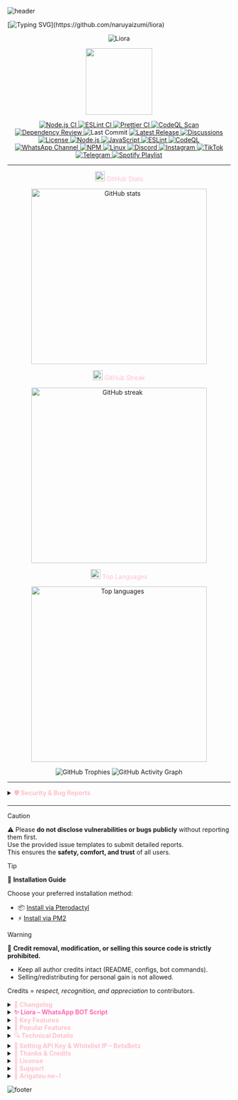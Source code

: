![header](https://capsule-render.vercel.app/api?type=waving&color=0:FFC0CB,50:FFE4E1,100:E6E6FA&height=250&section=header&text=Liora%20WhatsApp%20Bot&fontSize=55&fontAlignY=35&animation=twinkling&fontColor=ffffff)

[![Typing SVG](https://readme-typing-svg.herokuapp.com?size=25&duration=3500&pause=1000&color=FFC0CB&center=true&vCenter=true&width=800&lines=⚡+Fast.+Modular.+API-Powered.;🌍+Open-Source.+Flexible.+Developer-Friendly.;🔧+Clean+Code.+Easy+to+Extend.+Community-Driven.)](https://github.com/naruyaizumi/liora)

<div align="center">
  
![Liora](https://files.cloudkuimages.guru/images/405de5beff26.jpg)

<img src="https://raw.githubusercontent.com/innng/innng/master/assets/kyubey.gif" width="150" height="150" />
  
<!-- Project & Social Badges -->
<p align="center">
<!-- Workflows -->
<a href="https://github.com/naruyaizumi/liora/actions/workflows/node.js.yml">
  <img src="https://img.shields.io/github/actions/workflow/status/naruyaizumi/liora/node.js.yml?label=Node.js%20CI&style=for-the-badge&logo=github&logoColor=white&color=FFC0CB&labelColor=2F2F2F" alt="Node.js CI"/>
</a>
<a href="https://github.com/naruyaizumi/liora/actions/workflows/eslint.yml">
  <img src="https://img.shields.io/github/actions/workflow/status/naruyaizumi/liora/eslint.yml?label=ESLint&style=for-the-badge&logo=eslint&logoColor=white&color=FFC0CB&labelColor=2F2F2F" alt="ESLint CI"/>
</a>
<a href="https://github.com/naruyaizumi/liora/actions/workflows/prettier.yml">
  <img src="https://img.shields.io/github/actions/workflow/status/naruyaizumi/liora/prettier.yml?label=Prettier&style=for-the-badge&logo=prettier&logoColor=white&color=FFC0CB&labelColor=2F2F2F" alt="Prettier CI"/>
</a>
<a href="https://github.com/naruyaizumi/liora/actions/workflows/codeql.yml">
  <img src="https://img.shields.io/github/actions/workflow/status/naruyaizumi/liora/codeql.yml?label=CodeQL&style=for-the-badge&logo=github&logoColor=white&color=FFC0CB&labelColor=2F2F2F" alt="CodeQL Scan"/>
</a>
<a href="https://github.com/naruyaizumi/liora/actions/workflows/dependency-review.yml">
  <img src="https://img.shields.io/github/actions/workflow/status/naruyaizumi/liora/dependency-review.yml?label=Dependency%20Review&style=for-the-badge&logo=dependabot&logoColor=white&color=FFC0CB&labelColor=2F2F2F" alt="Dependency Review"/>
</a>
<!-- Repo Metadata -->
<img src="https://img.shields.io/github/last-commit/naruyaizumi/liora?style=for-the-badge&logo=git&logoColor=white&color=FFC0CB&labelColor=2F2F2F" alt="Last Commit"/>
<a href="https://github.com/naruyaizumi/liora/releases">
  <img src="https://img.shields.io/github/v/release/naruyaizumi/liora?style=for-the-badge&logo=github&logoColor=white&color=FFC0CB&labelColor=2F2F2F" alt="Latest Release"/>
</a>
<a href="https://github.com/naruyaizumi/liora/discussions">
  <img src="https://img.shields.io/github/discussions/naruyaizumi/liora?style=for-the-badge&logo=github&logoColor=white&color=FFC0CB&labelColor=2F2F2F" alt="Discussions"/>
</a>

<!-- License -->
<a href="https://www.apache.org/licenses/LICENSE-2.0">
  <img src="https://img.shields.io/badge/License-Apache%202.0-FFC0CB?style=for-the-badge&logo=apache&logoColor=white&labelColor=2F2F2F" alt="License"/>
</a>

<!-- Node.js Versions -->
<a href="https://nodejs.org/en">
  <img src="https://img.shields.io/badge/Node.js-v22%20|%2023%20|%2024-FFC0CB?style=for-the-badge&logo=node.js&logoColor=white&labelColor=2F2F2F" alt="Node.js"/>
</a>

<!-- JavaScript ESM -->
<a href="https://developer.mozilla.org/en-US/docs/Web/JavaScript">
  <img src="https://img.shields.io/badge/JavaScript-ESM-FFC0CB?style=for-the-badge&logo=javascript&logoColor=black&labelColor=2F2F2F" alt="JavaScript"/>
</a>

<!-- ESLint -->
<a href="https://eslint.org/">
  <img src="https://img.shields.io/badge/ESLint-Linting-FFC0CB?style=for-the-badge&logo=eslint&logoColor=white&labelColor=2F2F2F" alt="ESLint"/>
</a>

<!-- CodeQL -->
<a href="https://codeql.github.com/">
  <img src="https://img.shields.io/badge/CodeQL-Analysis-FFC0CB?style=for-the-badge&logo=github&logoColor=white&labelColor=2F2F2F" alt="CodeQL"/>
</a>

<!-- WhatsApp Channel -->
<a href="https://whatsapp.com/channel/0029Vb5vz4oDjiOfUeW2Mt03">
  <img src="https://img.shields.io/badge/WhatsApp-Channel-FFC0CB?style=for-the-badge&logo=whatsapp&logoColor=white&labelColor=2F2F2F" alt="WhatsApp Channel"/>
</a>

<!-- NPM -->
<a href="https://www.npmjs.com/">
  <img src="https://img.shields.io/badge/NPM-Package-FFC0CB?style=for-the-badge&logo=npm&logoColor=white&labelColor=2F2F2F" alt="NPM"/>
</a>

<!-- Linux -->
<a href="https://www.linux.org/">
  <img src="https://img.shields.io/badge/Linux-Server-FFC0CB?style=for-the-badge&logo=linux&logoColor=black&labelColor=2F2F2F" alt="Linux"/>
</a>

<!-- Discord (Community Link) -->
<a href="https://discord.gg/Ujphasn5">
  <img src="https://img.shields.io/badge/Discord-Community-FFC0CB?style=for-the-badge&logo=discord&logoColor=white&labelColor=2F2F2F" alt="Discord"/>
</a>

<!-- Instagram -->
<a href="https://instagram.com/naruyaizumi">
  <img src="https://img.shields.io/badge/Instagram-@naruyaizumi-FFC0CB?style=for-the-badge&logo=instagram&logoColor=white&labelColor=2F2F2F" alt="Instagram"/>
</a>

<!-- TikTok -->
<a href="https://tiktok.com/@naruyaizumi">
  <img src="https://img.shields.io/badge/TikTok-@naruyaizumi-FFC0CB?style=for-the-badge&logo=tiktok&logoColor=white&labelColor=2F2F2F" alt="TikTok"/>
</a>

<!-- Telegram -->
<a href="https://t.me/naruyaizumi">
  <img src="https://img.shields.io/badge/Telegram-@naruyaizumi-FFC0CB?style=for-the-badge&logo=telegram&logoColor=white&labelColor=2F2F2F" alt="Telegram"/>
</a>

<!-- Spotify Playlist -->
<a href="https://open.spotify.com/playlist/0j68uRJvay44fmcTnbJGPS?si=_1SyqT43T52i2QybhZyhAQ" target="_blank">
  <img src="https://img.shields.io/badge/Spotify-Izumi's%20Playlist-FFC0CB?style=for-the-badge&logo=spotify&logoColor=white&labelColor=2F2F2F" alt="Spotify Playlist" />
</a>

</p>

---

<!-- GitHub Stats -->
<span align="center" style="color:#FFC0CB;">
  <img src="https://img.icons8.com/fluency/48/combo-chart.png" width="22" />
  GitHub Stats
</span>
<p align="center">
  <img loading="lazy" width="396" src="https://github-readme-stats.vercel.app/api?username=naruyaizumi&show_icons=true&hide_border=true&bg_color=0D1117&title_color=FFC0CB&text_color=FFE4E1&icon_color=FFB6C1" alt="GitHub stats" />
</p>

<!-- GitHub Streak -->
<span align="center" style="color:#FFC0CB;">
  <img src="https://img.icons8.com/color/48/fire-element.png" width="22" />
  GitHub Streak
</span>
<p align="center">
  <img loading="lazy" width="396" src="https://streak-stats.demolab.com?user=naruyaizumi&hide_border=true&background=0D1117&ring=FFC0CB&fire=FFB6C1&currStreakNum=FFFFFF&sideNums=FFFFFF&currStreakLabel=FFC0CB&sideLabels=FFC0CB&dates=FFE4E1" alt="GitHub streak" />
</p>

<!-- Top Languages -->
<span align="center" style="color:#FFC0CB;">
  <img src="https://img.icons8.com/color/48/code-file.png" width="22" />
  Top Languages
</span>
<p align="center">
  <img loading="lazy" width="396" src="https://github-readme-stats.vercel.app/api/top-langs/?username=naruyaizumi&layout=compact&hide_border=true&bg_color=0D1117&title_color=FFC0CB&text_color=FFE4E1&icon_color=FFB6C1" alt="Top languages" />
</p>

<!-- GitHub Trophies -->
<img src="https://github-profile-trophy.vercel.app/?username=naruyaizumi&theme=juicyfresh&no-frame=true&margin-w=10&column=7" alt="GitHub Trophies" />

<!-- Activity Graph -->
<img src="https://github-readme-activity-graph.vercel.app/graph?username=naruyaizumi&bg_color=0D1117&hide_border=true&color=FFC0CB&line=FFB6C1&point=FFD1DC&area=FFE4E1" alt="GitHub Activity Graph" />

</div>

---

<details>
  <summary>
    <span style="display:inline; color:#FFC0CB; font-weight:bold;">
      🛡️ Security & Bug Reports
    </span>
  </summary>

  <p align="center">
    <a href="SECURITY.md">
      <img src="https://img.shields.io/badge/Report-Security_Issue-FFC0CB?style=for-the-badge&logo=github&logoColor=white&labelColor=2F2F2F" alt="Report Security Issue"/>
    </a>
    <a href="../../issues/new/choose">
      <img src="https://img.shields.io/badge/Report-Bug-FFC0CB?style=for-the-badge&logo=github&logoColor=white&labelColor=2F2F2F" alt="Report Bug"/>
    </a>
  </p>

We take security, stability, and the comfort of contributors very seriously.  
 If you discover a **vulnerability** or a **bug**, please report it responsibly through the following:

  <details>
    <summary><b><span style="color:#FFC0CB;">Security Issues</span></b></summary>
    <a href="SECURITY.md">
      <img src="https://img.shields.io/badge/Security-Policy-FFC0CB?style=for-the-badge&logo=github&logoColor=white&labelColor=2F2F2F" alt="Security Policy"/>
    </a>
  </details>

  <details>
    <summary><b><span style="color:#FFC0CB;">Bug Reports</span></b></summary>
    <a href="../../issues/new?template=bug-report-id.md">
      <img src="https://img.shields.io/badge/Bug_Report-ID-FFC0CB?style=for-the-badge&logo=github&logoColor=white&labelColor=2F2F2F" alt="Bug Report ID"/>
    </a>  
    <a href="../../issues/new?template=bug-report-us.md">
      <img src="https://img.shields.io/badge/Bug_Report-EN-FFC0CB?style=for-the-badge&logo=github&logoColor=white&labelColor=2F2F2F" alt="Bug Report EN"/>
    </a>
  </details>
</details>

---

> [!CAUTION]  
> ⚠️ Please **do not disclose vulnerabilities or bugs publicly** without reporting them first.  
> Use the provided issue templates to submit detailed reports.  
> This ensures the **safety, comfort, and trust** of all users.

> [!TIP]  
> 🚀 **Installation Guide**  
>
> Choose your preferred installation method:  
> - 📦 [Install via Pterodactyl](.github/INSTALLATION/PTERODACTYL.md)  
> - ⚡ [Install via PM2](.github/INSTALLATION/PM2.md)

> [!WARNING]  
> 🚨 **Credit removal, modification, or selling this source code is strictly prohibited.**
>
> - Keep all author credits intact (README, configs, bot commands).
> - Selling/redistributing for personal gain is not allowed.
>
> Credits = _respect, recognition, and appreciation_ to contributors.

<details>
  <summary>
    <span style="display:inline; color:#FFC0CB; font-weight:bold;">
      📌 Changelog
    </span>
  </summary>

  <p align="center">
    <a href="https://keepachangelog.com/">
      <img src="https://img.shields.io/badge/Keep_a-Changelog-FFC0CB?style=for-the-badge&logo=none&labelColor=2F2F2F" alt="Keep a Changelog"/>
    </a>
    <a href="https://semver.org/">
      <img src="https://img.shields.io/badge/SemVer-2.0.0-FFC0CB?style=for-the-badge&logo=semver&logoColor=white&labelColor=2F2F2F" alt="Semantic Versioning"/>
    </a>
    <a href="https://github.com/naruyaizumi/liora/releases">
      <img src="https://img.shields.io/github/v/release/naruyaizumi/liora?style=for-the-badge&logo=github&logoColor=white&color=FFC0CB&labelColor=2F2F2F" alt="GitHub Releases"/>
    </a>
  </p>

This project follows
<a href="https://semver.org/"><b>Semantic Versioning</b></a>
to manage releases.  
 All new features, improvements, bug fixes, and deprecated changes are documented in detail in
<a href="CHANGELOG.md"><b>CHANGELOG.md</b></a>.

</details>

<details>
  <summary>
    <span style="display:inline; color:#FF69B4; font-weight:bold;">
     ✨ Liora – WhatsApp BOT Script
    </span>
  </summary>

  <link href="https://fonts.googleapis.com/css2?family=Fira+Code:wght@500&family=Pacifico&display=swap" rel="stylesheet">

  <div align="center" style="font-family: 'Pacifico', cursive; color:#FF69B4; font-size:34px; font-weight:bold; margin:15px 0;">
    <img src="https://readme-typing-svg.herokuapp.com?size=28&duration=3500&color=FFC0CB&center=true&vCenter=true&width=600&lines=✨+Liora+–+WhatsApp+BOT+Script" alt="Typing SVG" />
  </div>

  <p align="center" style="font-family: 'Fira Code', monospace; font-size:16px; color:#eaeaea;">
    Liora is a WhatsApp Multi-Device bot script built for everyone — from curious learners to professional developers.  
    It provides a <b>solid foundation</b> with a modular architecture, making it easy to customize, extend, and scale.
  </p>

  <p style="font-family: 'Fira Code', monospace; font-size:15px; color:#d1d1d1;">
    Designed with performance and clarity in mind, Liora empowers you to build bots that are:
  </p>

  <ul style="font-family: 'Fira Code', monospace; font-size:15px; color:#f5f5f5; list-style:none;">
    <li>
      <img src="https://img.icons8.com/color/24/rocket--v1.png" width="20" style="vertical-align:middle;"/>
      <b>Lightweight & Fast</b> → optimized for speed and stability
    </li>
    <li>
      <img src="https://img.icons8.com/color/24/puzzle.png" width="20" style="vertical-align:middle;"/>
      <b>Modular & Extensible</b> → add or remove features with ease
    </li>
    <li>
      <img src="https://img.icons8.com/color/24/satellite.png" width="20" style="vertical-align:middle;"/>
      <b>API-Ready</b> → connect with external services or your own logic
    </li>
    <li>
      <img src="https://img.icons8.com/color/24/idea.png" width="20" style="vertical-align:middle;"/>
      <b>Developer-Friendly</b> → clean structure, well-documented, and open for contributions
    </li>
  </ul>

  <p style="font-family: 'Fira Code', monospace; font-size:15px; color:#eaeaea;">
    Whether you want to <b>experiment, learn, or deploy a production bot</b>,  
    Liora is here as your reliable starting point.
  </p>
</details>

<details>
  <summary>
    <span style="display:inline; color:#FFC0CB; font-weight:bold;">
      📁 Key Features
    </span>
  </summary>

  <ul>
    <li>
      <img src="https://img.icons8.com/color/48/unlock-2.png" width="20" style="vertical-align:middle;"/>
      <b>Full Open Source</b> — 100% transparent, no obfuscation or locked code.
    </li>
    <li>
      <img src="https://img.icons8.com/color/48/puzzle.png" width="20" style="vertical-align:middle;"/>
      <b>Modular Architecture</b> — every feature is standalone, simple to add, remove, or customize.
    </li>
    <li>
      <img src="https://img.icons8.com/color/48/lightning-bolt.png" width="20" style="vertical-align:middle;"/>
      <b>Lightweight Build</b> — only ~200MB with dependencies, optimized for performance.
    </li>
    <li>
      <img src="https://img.icons8.com/color/48/document.png" width="20" style="vertical-align:middle;"/>
      <b>Modern JavaScript (ESM)</b> — clean codebase with ES Modules for clarity and compatibility.
    </li>
    <li>
      <img src="https://img.icons8.com/color/48/nodejs.png" width="20" style="vertical-align:middle;"/>
      <b>Node.js v22+ Ready</b> — built to run on the latest Node.js (22, 23, 24).
    </li>
    <li>
      <img src="https://img.icons8.com/color/48/package.png" width="20" style="vertical-align:middle;"/>
      <b>Minimal Dependencies</b> — deploy smoothly even on low-spec VPS.
    </li>
    <li>
      <img src="https://img.icons8.com/color/48/rocket.png" width="20" style="vertical-align:middle;"/>
      <b>Easy Deployment</b> — works seamlessly with PM2, Pterodactyl, or your favorite process manager.
    </li>
  </ul>

</details>

<details>
  <summary>
    <span style="display:inline; color:#FFC0CB; font-weight:bold;">
     🎯 Popular Features
    </span>
  </summary>

  <ul>
    <li>
      <img src="https://img.icons8.com/color/48/video.png" width="20" style="vertical-align:middle;"/>
      <b>Media Downloader</b> — fetch videos, audio, and files from multiple platforms.
    </li>
    <li>
      <img src="https://img.icons8.com/color/48/speech-bubble-with-dots.png" width="20" style="vertical-align:middle;"/>
      <b>Interactive Commands</b> — menus, buttons, and reactions for better UX.
    </li>
    <li>
      <img src="https://img.icons8.com/color/48/artificial-intelligence.png" width="20" style="vertical-align:middle;"/>
      <b>AI Integrations</b> — connect with AI tools for smarter automation.
    </li>
    <li>
      <img src="https://img.icons8.com/color/48/security-configuration.png" width="20" style="vertical-align:middle;"/>
      <b>Group Moderation</b> — tools for admins to manage communities easily.
    </li>
    <li>
      <img src="https://img.icons8.com/color/48/server.png" width="20" style="vertical-align:middle;"/>
      <b>Server Utilities</b> — system info, monitoring, and useful admin commands.
    </li>
  </ul>
</details>

<details>
  <summary>
    <span style="display:inline; color:#FFC0CB; font-weight:bold;">
      🔍 Technical Details
    </span>
  </summary>

  <table>
    <tr>
      <td><b>Script Name</b></td>
      <td><img src="https://img.shields.io/badge/Liora-FFC0CB?style=for-the-badge&labelColor=2F2F2F"/></td>
    </tr>
    <tr>
      <td><b>Framework</b></td>
      <td><img src="https://img.shields.io/badge/@itsukichann%2Fbaileys-FFC0CB?style=for-the-badge&labelColor=2F2F2F"/></td>
    </tr>
    <tr>
      <td><b>Language</b></td>
      <td><img src="https://img.shields.io/badge/JavaScript%20(ESM)-FFC0CB?style=for-the-badge&logo=javascript&logoColor=white&labelColor=2F2F2F"/></td>
    </tr>
    <tr>
      <td><b>Runtime</b></td>
      <td><img src="https://img.shields.io/badge/Node.js%20v22%2F23%2F24-FFC0CB?style=for-the-badge&logo=node.js&logoColor=white&labelColor=2F2F2F"/></td>
    </tr>
    <tr>
      <td><b>Package Manager</b></td>
      <td><img src="https://img.shields.io/badge/npm%20%7C%20yarn%20%7C%20pnpm-FFC0CB?style=for-the-badge&logo=npm&logoColor=white&labelColor=2F2F2F"/></td>
    </tr>
    <tr>
      <td><b>License</b></td>
      <td><img src="https://img.shields.io/badge/Apache%202.0-FFC0CB?style=for-the-badge&logo=apache&logoColor=white&labelColor=2F2F2F"/></td>
    </tr>
  </table>
</details>

<details>
  <summary>
    <span style="color:#FFC0CB; font-weight:bold;">
      🔐 Setting API Key & Whitelist IP – BetaBotz
    </span>
  </summary>

**Getting Started**

  <ol>
    <li>Visit: <a href="https://api.betabotz.eu.org">api.betabotz.eu.org</a></li>
    <li>Log in with your registered phone number + email.</li>
  </ol>

  <details>
    <summary><span style="color:#FFC0CB; font-weight:bold;">Obtain Your API Key</span></summary>
    <ol>
      <li>Go to the <b>Profile</b> menu.</li>
      <li>Copy the <code>Apikey</code> value, e.g. <code>liora</code>.</li>
    </ol>
  </details>

  <details>
    <summary><span style="color:#FFC0CB; font-weight:bold;">Whitelist IP (Required)</span></summary>

   <details>
     <summary><span style="color:#FFC0CB; font-weight:bold;">Step 1 – Go to Dashboard</span></summary>
     <img src="https://files.catbox.moe/l0j028.jpg" width="600"/><br/>
     Log in at <a href="https://betabotz.eu.org">Betabotz Dashboard</a>, then click the profile icon (top-right).
   </details>

   <details>
     <summary><span style="color:#FFC0CB; font-weight:bold;">Step 2 – Open Settings</span></summary>
     <img src="https://files.catbox.moe/8rgwhf.jpg" width="600"/><br/>
     Scroll down, find <b>Settings</b>, then click the <b>Choose an option</b> dropdown.
   </details>

   <details>
     <summary><span style="color:#FFC0CB; font-weight:bold;">Step 3 – Select “Whitelist IP”</span></summary>
     <img src="https://files.catbox.moe/o7y7xk.jpg" width="600"/><br/>
     From the options, select <b>Whitelist IP</b> (bottom).
   </details>

   <details>
     <summary><span style="color:#FFC0CB; font-weight:bold;">Step 4 – Enter Your IP Address</span></summary>
     <img src="https://files.catbox.moe/j5rj89.jpg" width="600"/><br/>
     Enter your VPS IP, e.g. <code>103.145.13.42</code>. You can add up to <b>5</b> IP addresses.
   </details>

   <details>
     <summary><span style="color:#FFC0CB; font-weight:bold;">Step 5 – Add to Whitelist</span></summary>
     <img src="https://files.catbox.moe/qfddyc.jpg" width="600"/><br/>
     Click the green <b>Add to Whitelist</b> button. If successful, you’ll see:
     <blockquote><i>IP successfully added to whitelist</i></blockquote>
   </details>
  </details>

  <details>
    <summary><span style="color:#FFC0CB; font-weight:bold;">Tips</span></summary>
    <ul>
      <li>Check IPv4: <code>curl -s ipv4.icanhazip.com</code></li>
      <li>Check IPv6: <code>curl -s ipv6.icanhazip.com</code></li>
      <li>Max allowed: <b>5 IPs</b></li>
      <li>Need more? Contact BetaBotz admin.</li>
      <li>IPv4 example: <code>103.145.13.42</code></li>
      <li>IPv6 example: <code>2401:db00:3020:xxxx:xxxx:xxxx:xxxx:xxxx</code></li>
    </ul>
  </details>
</details>

<details>
  <summary><span style="color:#FFC0CB; font-weight:bold;">💝 Thanks & Credits</span></summary>

We sincerely thank the following parties who have been instrumental in the development and continuity of **Liora**:

  <details>
    <summary><span style="color:#FFC0CB; font-weight:bold;">Project Roles</span></summary>
    <p align="center">
      <a href="https://linkbio.co/naruyaizumi">
        <img src="https://img.shields.io/badge/Founder-Naruya%20Izumi-FFC0CB?style=for-the-badge&logo=github&logoColor=white&labelColor=2F2F2F"/>
      </a>
      <a href="https://wa.me/6281398961382">
        <img src="https://img.shields.io/badge/Owner-SXZnightmar-FFC0CB?style=for-the-badge&logo=whatsapp&logoColor=white&labelColor=2F2F2F"/>
      </a>
      <a href="https://wa.me/6287831816747">
        <img src="https://img.shields.io/badge/Developer-Alfi%20Dev-FFC0CB?style=for-the-badge&logo=whatsapp&logoColor=white&labelColor=2F2F2F"/>
      </a>
      <a href="https://wa.me/6281239621820">
        <img src="https://img.shields.io/badge/Developer-Zhan%20Dev-FFC0CB?style=for-the-badge&logo=whatsapp&logoColor=white&labelColor=2F2F2F"/>
      </a>
    </p>
  </details>

<details>
  <summary><span style="color:#FFC0CB; font-weight:bold;">Libraries & Frameworks</span></summary>
  <p align="center">
    <a href="https://github.com/Itsukichann/Baileys">
      <img src="https://img.shields.io/badge/@itsukichann/baileys-2F2F2F?style=for-the-badge&logo=github&logoColor=white&labelColor=0366d6"/>
    </a>
  </p>
  <p align="justify">
    Proyek ini menggunakan <b>@itsukichann/baileys</b> sebagai fondasi utama karena stabilitas, kompatibilitas, 
    dan fleksibilitasnya dalam mengintegrasikan fitur WhatsApp ke dalam bot. 
    Baileys menyediakan dukungan protokol terkini, memungkinkan pengembangan cepat, 
    serta memudahkan pemeliharaan jangka panjang tanpa perlu membangun stack dari nol.
  </p>
</details>

  <details>
    <summary><span style="color:#FFC0CB; font-weight:bold;">Public API Providers</span></summary>
    <p align="center">
      <a href="https://api.betabotz.eu.org">
        <img src="https://img.shields.io/badge/BetaBotz_API-2F2F2F?style=for-the-badge&logo=postman&logoColor=white&labelColor=00BFFF"/>
      </a>
      <a href="https://cloudkuimages.guru">
        <img src="https://img.shields.io/badge/CloudKuImages-2F2F2F?style=for-the-badge&logo=icloud&logoColor=white&labelColor=FF8C00"/>
      </a>
    </p>
  </details>

  <details>
    <summary><span style="color:#FFC0CB; font-weight:bold;">AI Assistance</span></summary>
    <p align="center">
      <img src="https://img.shields.io/badge/OpenAI-ChatGPT-412991?style=for-the-badge&logo=openai&logoColor=white"/>
      <img src="https://img.shields.io/badge/Google-Gemini-4285F4?style=for-the-badge&logo=google&logoColor=white"/>
      <img src="https://img.shields.io/badge/GitHub-Copilot-181717?style=for-the-badge&logo=github&logoColor=white"/>
    </p>
  </details>

  <details>
    <summary><span style="color:#FFC0CB; font-weight:bold;">Environment & Deployment</span></summary>

| Category            | Tools / Platforms             |
| ------------------- | ----------------------------- |
| **Runtime**         | Node.js v22 / v23 / v24       |
| **Language**        | JavaScript (ESM)              |
| **Package Manager** | npm / yarn / pnpm             |
| **Process Manager** | PM2 / Pterodactyl             |
| **VPS**             | Hostinger, DigitalOcean, etc. |

  </details>

  <details>
    <summary><span style="color:#FFC0CB; font-weight:bold;">Personal Acknowledgements</span></summary>
    <ul>
      <li><b>God Almighty</b> — for all blessings and guidance</li>
      <li><b>Parents & Family</b> — for moral support and encouragement</li>
      <li><b>Community & Users</b> — for trust, feedback, and contributions</li>
    </ul>
  </details>

</details>

<details>
  <summary>
    <span style="color:#FFC0CB; font-weight:bold;">
      📜 License
    </span>
  </summary>

  <p style="font-family: 'Fira Code', monospace; color:#eaeaea;">
    This project is licensed under the 
    <b><a href="https://opensource.org/licenses/Apache-2.0" style="color:#FF69B4;">Apache License 2.0</a></b> — 
    see the <a href="LICENSE" style="color:#FF69B4;">LICENSE</a> file for details.  
    (OSI Approved License)
  </p>

  <blockquote style="font-family: 'Fira Code', monospace; color:#d1d1d1;">
    Please remember to give proper <b>credit to contributors</b>  
    and <b>do not rebrand or resell</b> this project as your own.
  </blockquote>
</details>

<details>
  <summary>
    <span style="color:#FFC0CB; font-weight:bold;">
      💖 Support
    </span>
  </summary>

  <p align="center">

  <a href="https://ko-fi.com/naruyaizumi" target="_blank">
    <img src="https://storage.ko-fi.com/cdn/kofi3.png?v=3" width="180" alt="Support me on Ko-fi"/>
  </a>

  <a href="https://trakteer.id/naruyaizumi" target="_blank">
    <img src="https://trakteer.id/images/mix/navbar-logo-lite.png" width="160" alt="Dukung saya di Trakteer"/>
  </a>

  <a href="https://saweria.co/naruyaizumi" target="_blank">
    <img src="https://user-images.githubusercontent.com/26188697/180601310-e82c63e4-412b-4c36-b7b5-7ba713c80380.png" width="160" alt="Donasi via Saweria"/>
  </a>

  </p>

  <p align="center">
    <img src="https://readme-typing-svg.demolab.com?font=Fira+Code&weight=600&size=20&duration=3000&pause=1000&color=FF69B4&center=true&vCenter=true&width=500&lines=Your+support+keeps+this+project+alive!;Thank+you+for+helping+me+grow" alt="Support Typing Animation"/>
  </p>
</details>

<details>
  <summary>
    <span style="display:inline; color:#FFC0CB; font-weight:bold;">
      🌸 Arigatou ne~!
    </span>
  </summary>

  <p align="center" style="font-size:16px; color:#eaeaea;">
    Hopefully everything you've read here can be useful for your projects and experiments.  
    If something is still unclear, feel free to connect through our community and socials.
  </p>

  <blockquote align="center" style="font-size:15px; color:#d1d1d1;">
    This documentation was written out of <b>coding enthusiasm</b>,  
    <b>open-source spirit</b>, and as a gentle reminder:  
    <i>don’t forget to eat</i> 🍓
  </blockquote>
</details>

![footer](https://capsule-render.vercel.app/api?type=waving&color=0:FFC0CB,50:FFE4E1,100:E6E6FA&height=150&section=footer)

